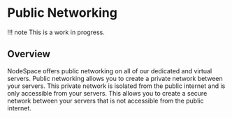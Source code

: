 # Public Networking

!!! note
    This is a work in progress.

## Overview

NodeSpace offers public networking on all of our dedicated and virtual servers. Public networking allows you to create a private network between your servers. This private network is isolated from the public internet and is only accessible from your servers. This allows you to create a secure network between your servers that is not accessible from the public internet.